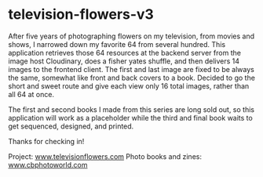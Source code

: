 # television-flowers-v3

After five years of photographing flowers on my television, from movies and shows, I narrowed down my favorite 64 from several hundred. 
This application retrieves those 64 resources at the backend server from the image host Cloudinary, does a fisher yates shuffle, and then delivers 14 images to the frontend client. The first and last image are fixed to be always the same, somewhat like front and back covers to a book. Decided to go the short and sweet route and give each view only 16 total images, rather than all 64 at once. 

The first and second books I made from this series are long sold out, so this application will work as a placeholder while the third 
and final book waits to get sequenced, designed, and printed. 

Thanks for checking in! 

Project: www.televisionflowers.com
Photo books and zines: www.cbphotoworld.com

